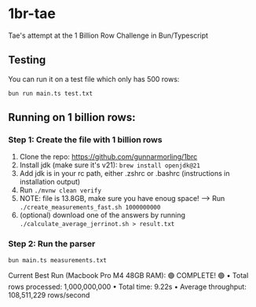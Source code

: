 # 1br-tae

Tae's attempt at the 1 Billion Row Challenge in Bun/Typescript


## Testing

You can run it on a test file which only has 500 rows:

```
bun run main.ts test.txt
```

## Running on 1 billion rows:

### Step 1: Create the file with 1 billion rows

1. Clone the repo: https://github.com/gunnarmorling/1brc
2. Install jdk (make sure it's v21): `brew install openjdk@21`
3. Add jdk is in your rc path, either .zshrc or .bashrc (instructions in installation output)
4. Run `./mvnw clean verify`
5. NOTE: file is 13.8GB, make sure you have enoug space! --> Run `./create_measurements_fast.sh 1000000000`
6. (optional) download one of the answers by running `./calculate_average_jerrinot.sh > result.txt`

### Step 2: Run the parser
```
bun main.ts measurements.txt
```

Current Best Run (Macbook Pro M4 48GB RAM):
🟢 COMPLETE! 🟢
• Total rows processed: 1,000,000,000
• Total time: 9.22s
• Average throughput: 108,511,229 rows/second
